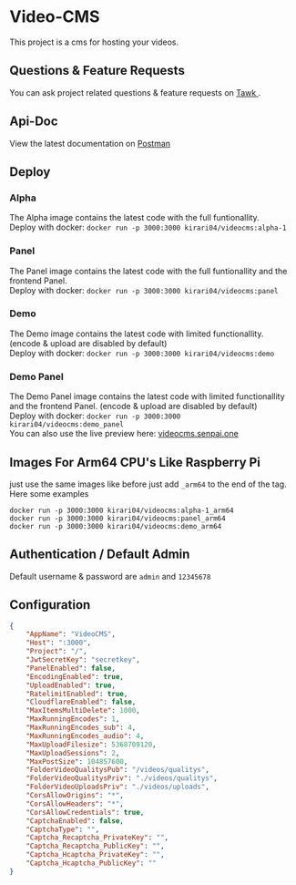 # Video-CMS

This project is a cms for hosting your videos.

## Questions & Feature Requests

You can ask project related questions & feature requests on <a href="https://videocms.tawk.help/" target="_blank"> Tawk </a>.

## Api-Doc

View the latest documentation on <a href="https://documenter.getpostman.com/view/15650779/2s93CPrY2w" target="_blank">Postman</a>

## Deploy

### Alpha

The Alpha image contains the latest code with the full funtionallity.<br>
Deploy with docker: `docker run -p 3000:3000 kirari04/videocms:alpha-1` <br>

### Panel

The Panel image contains the latest code with the full funtionallity and the frontend Panel.<br>
Deploy with docker: `docker run -p 3000:3000 kirari04/videocms:panel` <br>

### Demo

The Demo image contains the latest code with limited functionallity. (encode & upload are disabled by default)<br>
Deploy with docker: `docker run -p 3000:3000 kirari04/videocms:demo` <br>

### Demo Panel

The Demo Panel image contains the latest code with limited functionallity and the frontend Panel. (encode & upload are disabled by default)<br>
Deploy with docker: `docker run -p 3000:3000 kirari04/videocms:demo_panel` <br>
You can also use the live preview here: <a href="https://videocms.senpai.one/" target="_blank">videocms.senpai.one</a>

## Images For Arm64 CPU's Like Raspberry Pi

just use the same images like before just add `_arm64` to the end of the tag. <br>
Here some examples

```
docker run -p 3000:3000 kirari04/videocms:alpha-1_arm64
docker run -p 3000:3000 kirari04/videocms:panel_arm64
docker run -p 3000:3000 kirari04/videocms:demo_arm64
```

## Authentication / Default Admin

Default username & password are `admin` and `12345678`

## Configuration

```json
{
    "AppName": "VideoCMS",
    "Host": ":3000",
    "Project": "/",
    "JwtSecretKey": "secretkey",
    "PanelEnabled": false,
    "EncodingEnabled": true,
    "UploadEnabled": true,
    "RatelimitEnabled": true,
    "CloudflareEnabled": false,
    "MaxItemsMultiDelete": 1000,
    "MaxRunningEncodes": 1,
    "MaxRunningEncodes_sub": 4,
    "MaxRunningEncodes_audio": 4,
    "MaxUploadFilesize": 5368709120,
    "MaxUploadSessions": 2,
    "MaxPostSize": 104857600,
    "FolderVideoQualitysPub": "/videos/qualitys",
    "FolderVideoQualitysPriv": "./videos/qualitys",
    "FolderVideoUploadsPriv": "./videos/uploads",
    "CorsAllowOrigins": "*",
    "CorsAllowHeaders": "*",
    "CorsAllowCredentials": true,
    "CaptchaEnabled": false,
    "CaptchaType": "",
    "Captcha_Recaptcha_PrivateKey": "",
    "Captcha_Recaptcha_PublicKey": "",
    "Captcha_Hcaptcha_PrivateKey": "",
    "Captcha_Hcaptcha_PublicKey": ""
}
```
